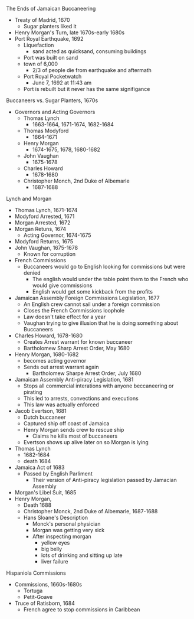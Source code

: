 The Ends of Jamaican Buccaneering
- Treaty of Madrid, 1670
	- Sugar planters liked it
- Henry Morgan's Turn, late 1670s-early 1680s
- Port Royal Earthquake, 1692
	- Liquefaction
		- sand acted as quicksand, consuming buildings
	- Port was built on sand
	- town of 6,000
		- 2/3 of people die from earthquake and aftermath
	- Port Royal Pocketwatch
		- June 7, 1692 at 11:43 am
	- Port is rebuilt but it never has the same signifigance

Buccaneers vs. Sugar Planters, 1670s
- Governors and Acting Governors
	- Thomas Lynch
		- 1663-1664, 1671-1674, 1682-1684
	- Thomas Modyford
		- 1664-1671
	- Henry Morgan
		- 1674-1675, 1678, 1680-1682
	- John Vaughan
		- 1675-1678
	- Charles Howard
		- 1678-1680
	- Christopher Monch, 2nd Duke of Albemarle
		- 1687-1688

Lynch and Morgan
- Thomas Lynch, 1671-1674
- Modyford Arrested, 1671
- Morgan Arrested, 1672
- Morgan Retuns, 1674
	- Acting Governor, 1674-1675
- Modyford Returns, 1675
- John Vaughan, 1675-1678
	- Known for corruption 
- French Commissions 
	- Buccaneers would go to English looking for commissions but were denied 
		- The english would under the table point them to the French who would give commissions
		- English would get some kickback from the profits 
- Jamaican Assembly Foreign Commissions Legislation, 1677
	- An English crew cannot sail under a foreign commission 
	- Closes the French Commissions loophole 
	- Law doesn't take effect for a year
	- Vaughan trying to give illusion that he is doing something about Buccaneers
- Charles Howard, 1678-1680
	- Creates Arrest warrant for known buccaneer
	- Bartholomew Sharp Arrest Order, May 1680
- Henry Morgan, 1680-1682
	- becomes acting governor 
	- Sends out arrest warrant again
		- Bartholomew Sharpe Arrest Order, July 1680
- Jamaican Assembly Anti-piracy Legislation, 1681
	- Stops all commercial interations with anyone beccaneering or pirating 
	- This led to arrests, convections and executions 
	- This law was actually enforced 
- Jacob Evertson, 1681 
	- Dutch buccaneer
	- Captured ship off coast of Jamaica 
	- Henry Morgan sends crew to rescue ship 
		- Claims he kills most of buccaneers 
	- Evertson shows up alive later on so Morgan is lying 
- Thomas Lynch
	- 1682-1684
	- death 1684
- Jamaica Act of 1683
	- Passed by English Parliment 
		- Their version of Anti-piracy legislation passed by Jamacian Assembly 
- Morgan's Libel Suit, 1685
- Henry Morgan, 
	- Death 1688
	- Christopher Monck, 2nd Duke of Albemarle, 1687-1688
	- Hans Sloane's Description
		- Monck's personal physician 
		- Morgan was getting very sick 
		- After inspecting morgan 
			- yellow eyes 
			- big belly 
			- lots of drinking and sitting up late 
			- liver failure 

Hispaniola Commissions
- Commissions, 1660s-1680s
	- Tortuga 
	- Petit-Goave
- Truce of Ratisborn, 1684
	- French agree to stop commissions in Caribbean 